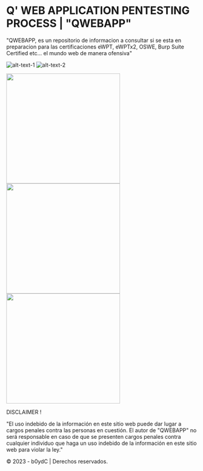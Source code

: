 # Q' WEB APPLICATION PENTESTING PROCESS | "QWEBAPP"

"QWEBAPP, es un repositorio de informacion a consultar si se esta en preparacion para las certificaciones eWPT, eWPTx2, OSWE, Burp Suite Certified etc... el mundo web de manera ofensiva" 

![alt-text-1](https://user-images.githubusercontent.com/39641738/227451979-4962acf1-993a-44c8-96e0-211c1f16286c.png "title-2") ![alt-text-2](https://user-images.githubusercontent.com/39641738/227450469-2d9d88de-bdc2-44ed-914b-22d73b2768bb.png "title-3")

 <div class="row">
  <div class="column">
    <img src="https://user-images.githubusercontent.com/39641738/227451979-4962acf1-993a-44c8-96e0-211c1f16286c.png"  width="300" height="290">
  </div>
  <div class="column">
    <img src="https://user-images.githubusercontent.com/39641738/227450469-2d9d88de-bdc2-44ed-914b-22d73b2768bb.png"  width="300" height="290">
  </div>
  <div class="column">
    <img src="https://user-images.githubusercontent.com/39641738/227452658-2e61cbbc-9c9a-4953-bbf6-2b04dba020c1.png"  width="300" height="290">
  </div>
</div> 

DISCLAIMER !

"El uso indebido de la información en este sitio web puede dar lugar a cargos penales contra las personas en cuestión. El autor de "QWEBAPP" no será responsable en caso de que se presenten cargos penales contra cualquier individuo que haga un uso indebido de la información en este sitio web para violar la ley."

© 2023 - b0ydC | Derechos reservados.
